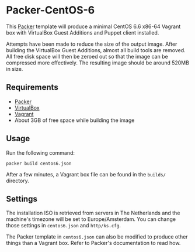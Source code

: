 # Packer-CentOS-6

This [Packer](https://packer.io/) template will produce a minimal CentOS 6.6 x86-64 Vagrant box with VirtualBox Guest Additions and Puppet client installed.

Attempts have been made to reduce the size of the output image. After building the VirtualBox Guest Additions, almost all build tools are removed. All free disk space will then be zeroed out so that the image can be compressed more effectively. The resulting image should be around 520MB in size.

## Requirements

  - [Packer](https://www.packer.io/)
  - [VirtualBox](https://www.virtualbox.org/)
  - [Vagrant](https://vagrantup.com/)
  - About 3GB of free space while building the image

## Usage

Run the following command:

`packer build centos6.json`

After a few minutes, a Vagrant box file can be found in the `builds/` directory. 

## Settings

The installation ISO is retrieved from servers in The Netherlands and the machine's timezone will be set to Europe/Amsterdam. You can change those settings in `centos6.json` and `http/ks.cfg`.

The Packer template in `centos6.json` can also be modified to produce other things than a Vagrant box. Refer to Packer's documentation to read how.

